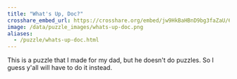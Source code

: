 ```yaml
---
title: "What's Up, Doc?"
crosshare_embed_url: https://crosshare.org/embed/jw9HkBaHBnD9bg3faZaU/6GZEUgttSaMcNGI8CIiXptC8S1E3
image: /data/puzzle_images/whats-up-doc.png
aliases:
  - /puzzle/whats-up-doc.html
---
```


This is a puzzle that I made for my dad, but he doesn't do puzzles. So I guess y'all will have to do it instead.

